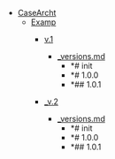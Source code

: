 - <a href = "F:\Node_projects\Node_Way\Jobs\CaseArcht\cat.CaseArcht\dir.CaseArcht.md">CaseArcht</a>
    - <a href = "F:\Node_projects\Node_Way\Jobs\CaseArcht\Examp\cat.Examp\dir.Examp.md">Examp</a>
        - <a href = "F:\Node_projects\Node_Way\Jobs\CaseArcht\Examp\v.1\cat.v.1\dir.v.1.md">v.1</a>
            - <a href = "F:\Node_projects\Node_Way\Jobs\CaseArcht\Examp\v.1\_versions.md">_versions.md</a>
                - *# init 
                - *# 1.0.0
                - *## 1.0.1
        
        - <a href = "F:\Node_projects\Node_Way\Jobs\CaseArcht\Examp\_v.2\cat._v.2\dir._v.2.md">_v.2</a>
            - <a href = "F:\Node_projects\Node_Way\Jobs\CaseArcht\Examp\_v.2\_versions.md">_versions.md</a>
                - *# init 
                - *# 1.0.0
                - *## 1.0.1
        
    
